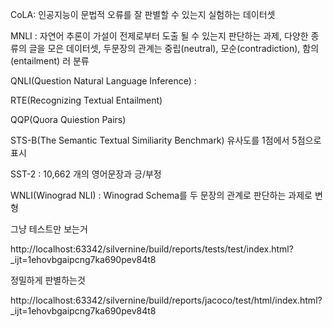 CoLA: 인공지능이 문법적 오류를 잘 판별할 수 있는지 실험하는 데이터셋

MNLI : 자연어 추론이 가설이 전제로부터 도출 될 수 있는지 판단하는 과제, 다양한 종류의 글을 모은 데이터셋, 두문장의 관계는 중립(neutral), 모순(contradiction), 함의(entailment)
러 분류

QNLI(Question Natural Language Inference) :

RTE(Recognizing Textual Entailment)

QQP(Quora Quiestion Pairs)

STS-B(The Semantic Textual Similiarity Benchmark) 유사도를 1점에서 5점으로 표시

SST-2 : 10,662 개의 영어문장과 긍/부정

WNLI(Winograd NLI) : Winograd Schema를 두 문장의 관계로 판단하는 과제로 변형

그냥 테스트만 보는거

http://localhost:63342/silvernine/build/reports/tests/test/index.html?_ijt=1ehovbgaipcng7ka690pev84t8

정밀하게 판별하는것

http://localhost:63342/silvernine/build/reports/jacoco/test/html/index.html?_ijt=1ehovbgaipcng7ka690pev84t8

